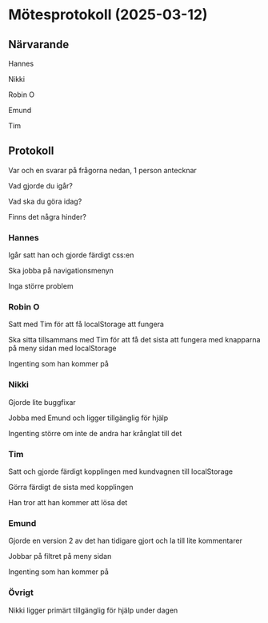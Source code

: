 # Mötesprotokoll (2025-03-12)

## Närvarande
Hannes

Nikki

Robin O

Emund

Tim

## Protokoll
Var och en svarar på frågorna nedan, 1 person antecknar

Vad gjorde du igår?

Vad ska du göra idag?

Finns det några hinder?

### Hannes
Igår satt han och gjorde färdigt css:en

Ska jobba på navigationsmenyn

Inga större problem

### Robin O
Satt med Tim för att få localStorage att fungera

Ska sitta tillsammans med Tim för att få det sista att fungera med knapparna på meny sidan med localStorage

Ingenting som han kommer på

### Nikki
Gjorde lite buggfixar

Jobba med Emund och ligger tillgänglig för hjälp

Ingenting större om inte de andra har krånglat till det

### Tim
Satt och gjorde färdigt kopplingen med kundvagnen till localStorage

Görra färdigt de sista med kopplingen

Han tror att han kommer att lösa det

### Emund
Gjorde en version 2 av det han tidigare gjort och la till lite kommentarer

Jobbar på filtret på meny sidan

Ingenting som han kommer på

### Övrigt
Nikki ligger primärt tillgänglig för hjälp under dagen
